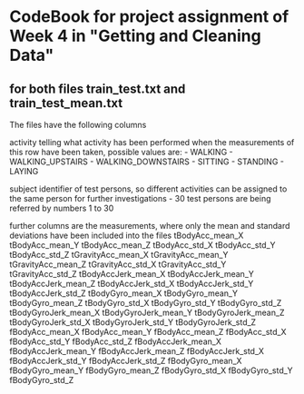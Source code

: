 # CodeBook for project assignment of Week 4 in "Getting and Cleaning Data"

## for both files train_test.txt and train_test_mean.txt
The files have the following columns

activity
	telling what activity has been performed when the measurements of this row have been taken, possible values are:
		- WALKING
		- WALKING_UPSTAIRS
		- WALKING_DOWNSTAIRS
		- SITTING
		- STANDING
		- LAYING
		
subject
	identifier of test persons, so different activities can be assigned to the same person for further investigations
		- 30 test persons are being referred by numbers 1 to 30
		
further columns are the measurements, where only the mean and standard deviations have been included into the files
	tBodyAcc_mean_X
	tBodyAcc_mean_Y
	tBodyAcc_mean_Z
	tBodyAcc_std_X
	tBodyAcc_std_Y
	tBodyAcc_std_Z
	tGravityAcc_mean_X
	tGravityAcc_mean_Y
	tGravityAcc_mean_Z
	tGravityAcc_std_X
	tGravityAcc_std_Y
	tGravityAcc_std_Z
	tBodyAccJerk_mean_X
	tBodyAccJerk_mean_Y
	tBodyAccJerk_mean_Z
	tBodyAccJerk_std_X
	tBodyAccJerk_std_Y
	tBodyAccJerk_std_Z
	tBodyGyro_mean_X
	tBodyGyro_mean_Y
	tBodyGyro_mean_Z
	tBodyGyro_std_X
	tBodyGyro_std_Y
	tBodyGyro_std_Z
	tBodyGyroJerk_mean_X
	tBodyGyroJerk_mean_Y
	tBodyGyroJerk_mean_Z
	tBodyGyroJerk_std_X
	tBodyGyroJerk_std_Y
	tBodyGyroJerk_std_Z
	fBodyAcc_mean_X
	fBodyAcc_mean_Y
	fBodyAcc_mean_Z
	fBodyAcc_std_X
	fBodyAcc_std_Y
	fBodyAcc_std_Z
	fBodyAccJerk_mean_X
	fBodyAccJerk_mean_Y
	fBodyAccJerk_mean_Z
	fBodyAccJerk_std_X
	fBodyAccJerk_std_Y
	fBodyAccJerk_std_Z
	fBodyGyro_mean_X
	fBodyGyro_mean_Y
	fBodyGyro_mean_Z
	fBodyGyro_std_X
	fBodyGyro_std_Y
	fBodyGyro_std_Z
